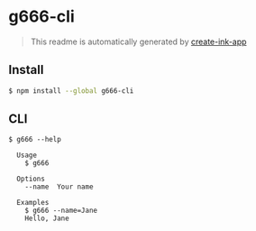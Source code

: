 # g666-cli

> This readme is automatically generated by [create-ink-app](https://github.com/vadimdemedes/create-ink-app)

## Install

```bash
$ npm install --global g666-cli
```

## CLI

```
$ g666 --help

  Usage
    $ g666

  Options
    --name  Your name

  Examples
    $ g666 --name=Jane
    Hello, Jane
```
